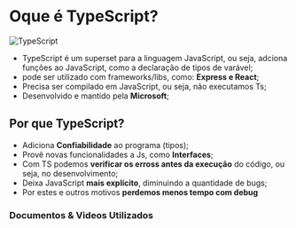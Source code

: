 # Oque é TypeScript? 
![TypeScript](https://img.shields.io/badge/TypeScript-007ACC?style=for-the-badge&logo=typescript&logoColor=white)


- TypeScript é um superset para a linguagem JavaScript, ou seja, adciona funções ao JavaScript, como a declaração de tipos de varável;
- pode ser utilizado com frameworks/libs, como: **Express e React**;
- Precisa ser compilado em JavaScript, ou seja, não executamos Ts;
- Desenvolvido e mantido pela **Microsoft**;


## Por que TypeScript?

- Adiciona **Confiabilidade** ao programa (tipos);
- Provê novas funcionalidades a Js, como **Interfaces**; 
- Com TS podemos **verificar os erross antes da execução** do código, ou seja, no desenvolvimento;
- Deixa JavaScript **mais explícito**, diminuindo a quantidade de bugs;
- Por estes e outros motivos **perdemos menos tempo com debug**






### Documentos & Videos Utilizados